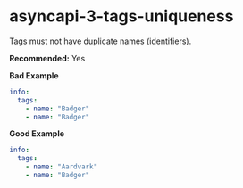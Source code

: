 # asyncapi-3-tags-uniqueness

Tags must not have duplicate names (identifiers).

**Recommended:** Yes

**Bad Example**

```yaml
info:
  tags:
    - name: "Badger"
    - name: "Badger"
```

**Good Example**

```yaml
info:
  tags:
    - name: "Aardvark"
    - name: "Badger"
```
